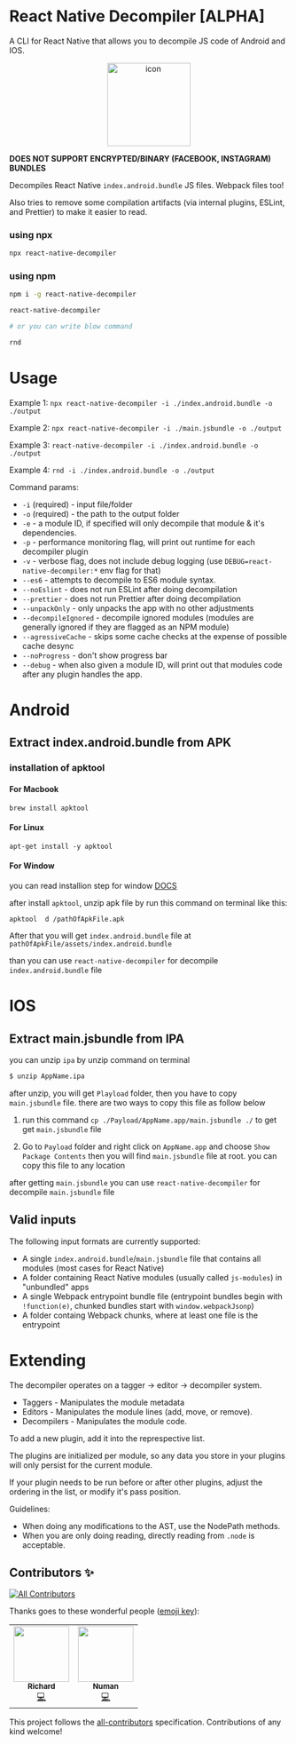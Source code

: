 # React Native Decompiler [ALPHA]
A CLI for React Native that allows you to decompile JS code of Android and IOS.

<!-- Title -->
<p align="center">
<img src="https://raw.githubusercontent.com/nomi9995/react-native-decompiler/HEAD/media/decompileIcon.png" alt="icon" width="150"/>
</p>

**DOES NOT SUPPORT ENCRYPTED/BINARY (FACEBOOK, INSTAGRAM) BUNDLES**

Decompiles React Native `index.android.bundle` JS files. Webpack files too!

Also tries to remove some compilation artifacts (via internal plugins, ESLint, and Prettier) to make it easier to read.

<!-- Body -->

### using npx
```sh
npx react-native-decompiler
```


### using npm
```sh
npm i -g react-native-decompiler
```

```sh
react-native-decompiler

# or you can write blow command

rnd
```

# Usage
Example 1: `npx react-native-decompiler -i ./index.android.bundle -o ./output`

Example 2: `npx react-native-decompiler -i ./main.jsbundle -o ./output`

Example 3: `react-native-decompiler -i ./index.android.bundle -o ./output`

Example 4: `rnd -i ./index.android.bundle -o ./output`

Command params:
- `-i` (required) - input file/folder
- `-o` (required) - the path to the output folder
- `-e` - a module ID, if specified will only decompile that module & it's dependencies.
- `-p` - performance monitoring flag, will print out runtime for each decompiler plugin
- `-v` - verbose flag, does not include debug logging (use `DEBUG=react-native-decompiler:*` env flag for that)
- `--es6` - attempts to decompile to ES6 module syntax.
- `--noEslint` - does not run ESLint after doing decompilation
- `--prettier` - does not run Prettier after doing decompilation
- `--unpackOnly` - only unpacks the app with no other adjustments
- `--decompileIgnored` - decompile ignored modules (modules are generally ignored if they are flagged as an NPM module)
- `--agressiveCache` - skips some cache checks at the expense of possible cache desync
- `--noProgress` - don't show progress bar
- `--debug` - when also given a module ID, will print out that modules code after any plugin handles the app.

# Android
## Extract index.android.bundle from APK

### installation of apktool

#### For Macbook
```
brew install apktool
```

#### For Linux
```
apt-get install -y apktool
```

#### For Window

you can read installion step for window [DOCS](https://ibotpeaches.github.io/Apktool/install/ "DOCS")

after install `apktool`, unzip apk file by run this command on terminal like this:

```
apktool  d /pathOfApkFile.apk
```

After that you will get `index.android.bundle` file at `pathOfApkFile/assets/index.android.bundle`

than you can use `react-native-decompiler` for decompile `index.android.bundle` file
# IOS
## Extract main.jsbundle from IPA
you can unzip `ipa` by unzip command on terminal
```sh
$ unzip AppName.ipa
```
after unzip, you will get `Playload` folder, then you have to copy `main.jsbundle` file.
there are two ways to copy this file as follow below

1. run this command `cp ./Payload/AppName.app/main.jsbundle ./` to get get `main.jsbundle` file

2. Go to `Payload` folder and right click on `AppName.app` and choose `Show Package Contents` then you will find `main.jsbundle` file at root. you can copy this file to any location

after getting `main.jsbundle` you can use `react-native-decompiler` for decompile `main.jsbundle` file

## Valid inputs

The following input formats are currently supported:
- A single `index.android.bundle`/`main.jsbundle` file that contains all modules (most cases for React Native)
- A folder containing React Native modules (usually called `js-modules`) in "unbundled" apps
- A single Webpack entrypoint bundle file (entrypoint bundles begin with `!function(e)`, chunked bundles start with `window.webpackJsonp`)
- A folder containg Webpack chunks, where at least one file is the entrypoint

# Extending

The decompiler operates on a tagger -> editor -> decompiler system.

* Taggers - Manipulates the module metadata
* Editors - Manipulates the module lines (add, move, or remove).
* Decompilers - Manipulates the module code.

To add a new plugin, add it into the represpective list.

The plugins are initialized per module, so any data you store in your plugins will only persist for the current module.

If your plugin needs to be run before or after other plugins, adjust the ordering in the list, or modify it's pass position.

Guidelines:

* When doing any modifications to the AST, use the NodePath methods.
* When you are only doing reading, directly reading from `.node` is acceptable.

<!-- Footer -->

## Contributors ✨

<!-- ALL-CONTRIBUTORS-BADGE:START - Do not remove or modify this section -->
[![All Contributors](https://img.shields.io/badge/all_contributors-1-orange.svg?style=flat-square)](#contributors-)
<!-- ALL-CONTRIBUTORS-BADGE:END -->

Thanks goes to these wonderful people ([emoji key](https://allcontributors.org/docs/en/emoji-key)):

<!-- ALL-CONTRIBUTORS-LIST:START - Do not remove or modify this section -->
<!-- prettier-ignore-start -->
<!-- markdownlint-disable -->
<table>
  <tr>
    <td align="center"><a href="https://github.com/richardfuca"><img src="https://avatars.githubusercontent.com/u/10174185?v=4" width="100px;" alt=""/><br /><sub><b>Richard</b></sub></a><br /><a href="https://github.com/richardfuca/react-native-decompiler/commits?author=richardfuca" title="Code">💻</a></td>
    <td align="center"><a href="https://github.com/nomi9995"><img src="https://avatars2.githubusercontent.com/u/36044436?v=4" width="100px;" alt=""/><br /><sub><b>Numan</b></sub></a><br /><a href="https://github.com/nomi9995/react-native-decompiler/commits?author=nomi9995" title="Code">💻</a></td>
  </tr>
</table>

<!-- markdownlint-enable -->
<!-- prettier-ignore-end -->
<!-- ALL-CONTRIBUTORS-LIST:END -->

This project follows the [all-contributors](https://github.com/all-contributors/all-contributors) specification. Contributions of any kind welcome!